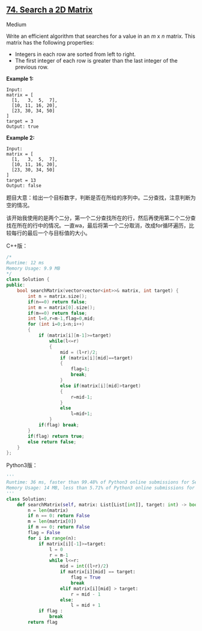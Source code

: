 ## [74. Search a 2D Matrix](https://leetcode.com/problems/search-a-2d-matrix/)

Medium

Write an efficient algorithm that searches for a value in an *m* x *n* matrix. This matrix has the following properties:

- Integers in each row are sorted from left to right.
- The first integer of each row is greater than the last integer of the previous row.

**Example 1:**

```
Input:
matrix = [
  [1,   3,  5,  7],
  [10, 11, 16, 20],
  [23, 30, 34, 50]
]
target = 3
Output: true
```

**Example 2:**

```
Input:
matrix = [
  [1,   3,  5,  7],
  [10, 11, 16, 20],
  [23, 30, 34, 50]
]
target = 13
Output: false
```

题目大意：给出一个目标数字，判断是否在所给的序列中。二分查找，注意判断为空的情况。

该开始我使用的是两个二分，第一个二分查找所在的行，然后再使用第二个二分查找在所在的行中的情况。一直wa，最后将第一个二分取消，改成for循环遍历，比较每行的最后一个与目标值的大小。

C++版：

```c++
/*
Runtime: 12 ms
Memory Usage: 9.9 MB
*/
class Solution {
public:
    bool searchMatrix(vector<vector<int>>& matrix, int target) {
        int n = matrix.size();
        if(n==0) return false;
        int m = matrix[0].size();
        if(m==0) return false;
        int l=0,r=m-1,flag=0,mid;
        for (int i=0;i<n;i++)
        {
            if (matrix[i][m-1]>=target)
                while(l<=r)
                {
                    mid = (l+r)/2;
                    if (matrix[i][mid]==target)
                    {
                        flag=1;
                        break;
                    }
                    else if(matrix[i][mid]>target)
                    {
                        r=mid-1;
                    }
                    else
                        l=mid+1;
                }
            if(flag) break;
        }
        if(flag) return true;
        else return false; 
    }
};
```

Python3版：

```python
'''
Runtime: 36 ms, faster than 99.48% of Python3 online submissions for Search a 2D Matrix.
Memory Usage: 14 MB, less than 5.71% of Python3 online submissions for Search a 2D Matrix.
'''
class Solution:
    def searchMatrix(self, matrix: List[List[int]], target: int) -> bool:
        n = len(matrix)
        if n == 0: return False
        m = len(matrix[0])
        if m == 0: return False
        flag = False
        for i in range(n):
            if matrix[i][-1]>=target:
                l = 0
                r = m-1
                while l<=r:
                    mid = int((l+r)/2)
                    if matrix[i][mid] == target:
                        flag = True
                        break
                    elif matrix[i][mid] > target:
                        r = mid - 1
                    else:
                        l = mid + 1
            if flag :
                break
        return flag
```

